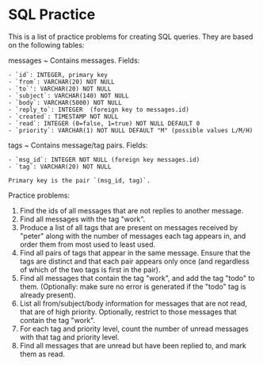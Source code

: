 # SQL Practice

This is a list of practice problems for creating SQL queries. They are based on the following tables:

messages
  ~ Contains messages. Fields:

    - `id`: INTEGER, primary key
    - `from`: VARCHAR(20) NOT NULL
    - `to`': VARCHAR(20) NOT NULL
    - `subject`: VARCHAR(140) NOT NULL
    - `body`: VARCHAR(5000) NOT NULL
    - `reply_to`: INTEGER  (foreign key to messages.id)
    - `created`: TIMESTAMP NOT NULL
    - `read`: INTEGER (0=false, 1=true) NOT NULL DEFAULT 0
    - `priority`: VARCHAR(1) NOT NULL DEFAULT "M" (possible values L/M/H)

tags
  ~ Contains message/tag pairs. Fields:

    - `msg_id`: INTEGER NOT NULL (foreign key messages.id)
    - `tag`: VARCHAR(20) NOT NULL

    Primary key is the pair `(msg_id, tag)`.

Practice problems:

1. Find the ids of all messages that are not replies to another message.
2. Find all messages with the tag "work".
3. Produce a list of all tags that are present on messages received by "peter" along with the number of messages each tag appears in, and order them from most used to least used.
4. Find all pairs of tags that appear in the same message. Ensure that the tags are distinct and that each pair appears only once (and regardless of which of the two tags is first in the pair).
5. Find all messages that contain the tag "work", and add the tag "todo" to them. (Optionally: make sure no error is generated if the "todo" tag is already present).
6. List all from/subject/body information for messages that are not read, that are of high priority. Optionally, restrict to those messages that contain the tag "work".
7. For each tag and priority level, count the number of unread messages with that tag and priority level.
8. Find all messages that are unread but have been replied to, and mark them as read.

